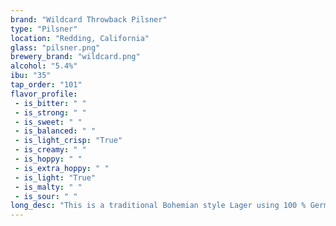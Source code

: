 ```yaml
---
brand: "Wildcard Throwback Pilsner"
type: "Pilsner"
location: "Redding, California"
glass: "pilsner.png"
brewery_brand: "wildcard.png"
alcohol: "5.4%"
ibu: "35"
tap_order: "101"
flavor_profile:
 - is_bitter: " "
 - is_strong: " "
 - is_sweet: " "
 - is_balanced: " "
 - is_light_crisp: "True"
 - is_creamy: " "
 - is_hoppy: " "
 - is_extra_hoppy: " "
 - is_light: "True"
 - is_malty: " "
 - is_sour: " "
long_desc: "This is a traditional Bohemian style Lager using 100 % German malts. Saaz hops during the boil give this lager an earthy aroma. This ale goes down easy, perfect pint after a long day’s work."
---
```

